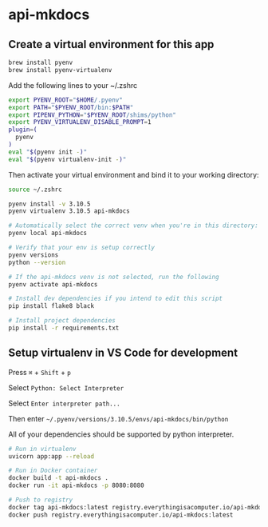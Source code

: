 # api-mkdocs

## Create a virtual environment for this app

```bash
brew install pyenv
brew install pyenv-virtualenv
```

Add the following lines to your ~/.zshrc

```bash
export PYENV_ROOT="$HOME/.pyenv"
export PATH="$PYENV_ROOT/bin:$PATH"
export PIPENV_PYTHON="$PYENV_ROOT/shims/python"
export PYENV_VIRTUALENV_DISABLE_PROMPT=1
plugin=(
  pyenv
)
eval "$(pyenv init -)"
eval "$(pyenv virtualenv-init -)"
```

Then activate your virtual environment and bind it to your working directory:

```bash
source ~/.zshrc

pyenv install -v 3.10.5
pyenv virtualenv 3.10.5 api-mkdocs

# Automatically select the correct venv when you're in this directory:
pyenv local api-mkdocs

# Verify that your env is setup correctly
pyenv versions
python --version

# If the api-mkdocs venv is not selected, run the following
pyenv activate api-mkdocs

# Install dev dependencies if you intend to edit this script
pip install flake8 black

# Install project dependencies
pip install -r requirements.txt
```

## Setup virtualenv in VS Code for development

Press `⌘` + `Shift` + `p`

Select `Python: Select Interpreter`

Select `Enter interpreter path...`

Then enter `~/.pyenv/versions/3.10.5/envs/api-mkdocs/bin/python`

All of your dependencies should be supported by python interpreter.

```bash
# Run in virtualenv
uvicorn app:app --reload

# Run in Docker container
docker build -t api-mkdocs .
docker run -it api-mkdocs -p 8080:8080

# Push to registry
docker tag api-mkdocs:latest registry.everythingisacomputer.io/api-mkdocs:latest
docker push registry.everythingisacomputer.io/api-mkdocs:latest
```
